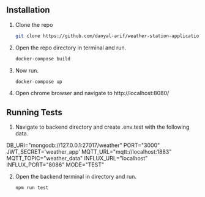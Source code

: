 ## Installation

1. Clone the repo
   ```sh
   git clone https://github.com/danyal-arif/weather-station-application.git
   ```
2. Open the repo directory in terminal and run. 
   ```sh
   docker-compose build
   ```
3. Now run. 
   ```sh
   docker-compose up
   ```
4. Open chrome browser and navigate to http://localhost:8080/<br>

## Running Tests

1. Navigate to backend directory and create .env.test with the following data.<br>

  DB_URI="mongodb://127.0.0.1:27017/weather"
  PORT="3000"
  JWT_SECRET='weather_app'
  MQTT_URL="mqtt://localhost:1883"
  MQTT_TOPIC="weather_data"
  INFLUX_URL="localhost"
  INFLUX_PORT="8086"
  MODE="TEST"

2. Open the backend terminal in directory and run.
   ```sh
   npm run test
   ```
